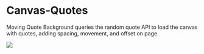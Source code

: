 # Canvas-Quotes
Moving Quote Background queries the random quote API
to load the canvas with quotes, 
adding spacing, movement, and offset on page.

![](https://i.imgur.com/JKTciom.jpg)
